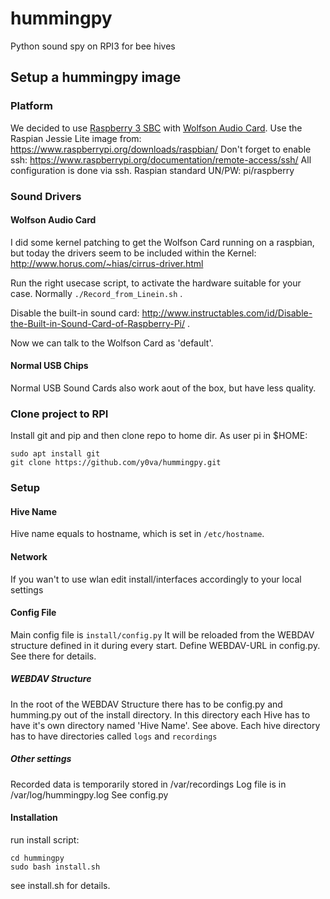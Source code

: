 # hummingpy
Python sound spy on RPI3 for bee hives 

## Setup a hummingpy image

### Platform
We decided to use [Raspberry 3 SBC](https://www.raspberrypi.org/products/raspberry-pi-3-model-b/) with [Wolfson Audio Card](https://www.element14.com/community/community/raspberry-pi/raspberry-pi-accessories/wolfson_pi).
Use the Raspian Jessie Lite image from: https://www.raspberrypi.org/downloads/raspbian/
Don't forget to enable ssh: https://www.raspberrypi.org/documentation/remote-access/ssh/
All configuration is done via ssh. Raspian standard UN/PW: pi/raspberry

### Sound Drivers
#### Wolfson Audio Card
I did some kernel patching to get the Wolfson Card running on a raspbian, but today the drivers seem to be included within the Kernel: http://www.horus.com/~hias/cirrus-driver.html

Run the right usecase script, to activate the hardware suitable for your case. Normally `./Record_from_Linein.sh` .

Disable the built-in sound card: http://www.instructables.com/id/Disable-the-Built-in-Sound-Card-of-Raspberry-Pi/ .

Now we can talk to the Wolfson Card as 'default'.

#### Normal USB Chips
Normal USB Sound Cards also work aout of the box, but have less quality.

### Clone project to RPI
Install git and pip and then clone repo to home dir.
As user pi in $HOME:
```
sudo apt install git
git clone https://github.com/y0va/hummingpy.git
```

### Setup 
#### Hive Name
Hive name equals to hostname, which is set in `/etc/hostname`.
#### Network
If you wan't to use wlan edit install/interfaces accordingly to your local settings
#### Config File
Main config file is `install/config.py`
It will be reloaded from the WEBDAV structure defined in it during every start.
Define WEBDAV-URL in config.py. See there for details.
##### WEBDAV Structure
In the root of the WEBDAV Structure there has to be config.py and humming.py out of the install directory.
In this directory each Hive has to have it's own directory named 'Hive Name'. See above. Each hive directory has to have directories called `logs` and `recordings`
##### Other settings
Recorded data is temporarily stored in /var/recordings
Log file is in /var/log/hummingpy.log
See config.py

#### Installation
run install script: 
```
cd hummingpy
sudo bash install.sh
```
see install.sh for details.
